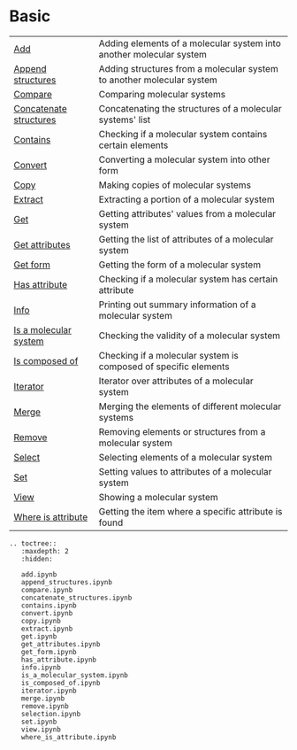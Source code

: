 # Basic

|      |      |
| :--- | :--- |
| [Add](add.ipynb) | Adding elements of a molecular system into another molecular system |    
| [Append structures](append_structures.ipynb) | Adding structures from a molecular system to another molecular system |     
| [Compare](compare.ipynb) | Comparing molecular systems |     
| [Concatenate structures](concatenate_structures.ipynb) | Concatenating the structures of a molecular systems' list |
| [Contains](contains.ipynb) | Checking if a molecular system contains certain elements |    
| [Convert](convert.ipynb) | Converting a molecular system into other form |
| [Copy](copy.ipynb) | Making copies of molecular systems |
| [Extract](extract.ipynb) | Extracting a portion of a molecular system |
| [Get](get.ipynb) | Getting attributes' values from a molecular system |
| [Get attributes](get_attributes.ipynb) | Getting the list of attributes of a molecular system |
| [Get form](get_form.ipynb) | Getting the form of a molecular system |
| [Has attribute](has_attribute.ipynb) | Checking if a molecular system has certain attribute |
| [Info](info.ipynb) | Printing out summary information of a molecular system |
| [Is a molecular system](is_a_molecular_system.ipynb) | Checking the validity of a molecular system |
| [Is composed of](is_composed_of) | Checking if a molecular system is composed of specific elements |
| [Iterator](Iterator) | Iterator over attributes of a molecular system |
| [Merge](merge) | Merging the elements of different molecular systems |
| [Remove](remove) | Removing elements or structures from a molecular system |
| [Select](select) | Selecting elements of a molecular system |
| [Set](set) | Setting values to attributes of a molecular system |
| [View](view) | Showing a molecular system |
| [Where is attribute](view) | Getting the item where a specific attribute is found |



```{eval-rst}
.. toctree::
   :maxdepth: 2
   :hidden:

   add.ipynb
   append_structures.ipynb
   compare.ipynb
   concatenate_structures.ipynb
   contains.ipynb
   convert.ipynb
   copy.ipynb
   extract.ipynb
   get.ipynb
   get_attributes.ipynb
   get_form.ipynb
   has_attribute.ipynb
   info.ipynb
   is_a_molecular_system.ipynb
   is_composed_of.ipynb
   iterator.ipynb
   merge.ipynb
   remove.ipynb
   selection.ipynb
   set.ipynb
   view.ipynb
   where_is_attribute.ipynb
```
